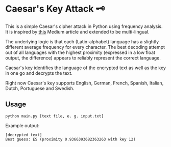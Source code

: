 # Caesar's Key Attack 🗝️

This is a simple Caesar's cipher attack in Python using frequency analysis. It is inspired by [this](https://medium.com/@Nougat-Waffle/caesar-cipher-and-frequency-analysis-with-python-635b04e0186f) Medium article and extended to be multi-lingual.

The underlying logic is that each (Latin-alphabet) language has a slightly different average frequency for every character. The best decoding attempt out of all languages with the highest proximity (expressed in a low float output, the difference) appears to reliably represent the correct language. 

Caesar's key identifies the language of the encrypted text as well as the key in one go and decrypts the text.

Right now Caesar's key supports English, German, French, Spanish, Italian, Dutch, Portuguese and Swedish.

## Usage

`python main.py [text file, e. g. input.txt]`

Example output:
```
[decrypted text]
Best guess: ES (proximity 0.9366393682363263 with key 12)
```
